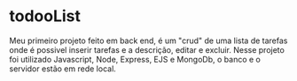 # todooList
Meu primeiro projeto feito em back end, é um "crud" de uma lista de tarefas onde é possivel inserir tarefas e a descrição, editar e excluir. Nesse projeto foi utilizado Javascript, Node, Express, EJS e MongoDb, o banco e o servidor estão em rede local.
